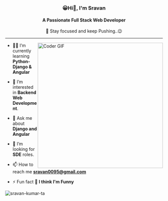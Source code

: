<!--
![MasterHead](https://camo.githubusercontent.com/48ec00ed4c84e771db4a1db90b56352923a8d644452a32b434d68e97006c9337/68747470733a2f2f63686b736b696c6c732e636f6d2f77702d636f6e74656e742f75706c6f6164732f323032302f30342f504e432d416e696d617465642d42616e6e6572732e676966)
-->

<h3 align="center">😀Hi👋, I'm Sravan</h3>

<h4 align="center">A Passionate Full Stack Web Developer</h4>

<p align="center">🚀 Stay focused and keep Pushing..😉</p>

<hr>

<img align="right" alt="Coder GIF" width=400 src="https://thumbs.gfycat.com/EvilNextDevilfish-small.gif" />

- 👨‍💻 I’m currently learning **Python-Django & Angular**

- 👀 I’m interested in **Backend Web Development**.

- 💬 Ask me about **Django and Angular**

- 💞️ I’m looking for **SDE** roles.

- 📫 How to reach me **sravan0095@gmail.com**

- ⚡ Fun fact 🤪 **I think I'm Funny**

<p><img src="https://github-readme-streak-stats.herokuapp.com/?user=sravan-kumar-ta&" alt="sravan-kumar-ta" /></p>
